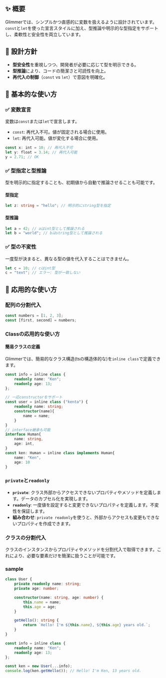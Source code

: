 ## ✨ 概要
Glimmerでは、シンプルかつ直感的に変数を扱えるように設計されています。  
`const`と`let`を使った宣言スタイルに加え、型推論や明示的な型指定をサポートし、柔軟性と安全性を両立しています。

## 🎯 設計方針
- **型安全性**を重視しつつ、開発者が必要に応じて型を明示できる。
- **型推論**により、コードの簡潔さと可読性を向上。
- **再代入の制御**（`const` vs `let`）で意図を明確化。

## 🧠 基本的な使い方
### ✅ 変数宣言
変数は`const`または`let`で宣言します。  
- `const`: 再代入不可。値が固定される場合に使用。
- `let`: 再代入可能。値が変化する場合に使用。

```ts
const x: int = 10; // 再代入不可
let y: float = 3.14; // 再代入可能
y = 2.71; // OK
```

### ✅ 型指定と型推論
型を明示的に指定することも、初期値から自動で推論させることも可能です。

#### 型指定
```ts
let z: string = "hello"; // 明示的にstring型を指定
```

#### 型推論
```ts
let a = 42; // aはint型として推論される
let b = "world"; // bはstring型として推論される
```

### ✅ 型の不変性
一度型が決まると、異なる型の値を代入することはできません。

```ts
let c = 10; // cはint型
c = "text"; // エラー: 型が一致しない
```

## 🚀 応用的な使い方
### 配列の分割代入
```ts
const numbers = [1, 2, 3];
const [first, second] = numbers;
```

### Classの応用的な使い方

#### 簡易クラスの定義
Glimmerでは、簡易的なクラス構造(tsの構造体的な)を`inline class`で定義できます。
```ts
const info = inline class {
    readonly name: "Ken";
    readonly age: 13;
};

// 一応constructorをサポート
const user = inline class ("kenta") {
    readonly name: string;
    constructor(name){
        name = name;
    }
}
// interface継承も可能
interface Human{
	name: string,
	age: int,
}
const ken: Human = inline class implements Human{
	name: "Ken",
	age: 10
}

```
### `private`と`readonly`
- **`private`**: クラス外部からアクセスできないプロパティやメソッドを定義します。データのカプセル化を実現します。
- **`readonly`**: 一度値を設定すると変更できないプロパティを定義します。不変性を保証します。
- **組み合わせ**: `private readonly`を使うと、外部からアクセスも変更もできないプロパティを作成できます。
### クラスの分割代入
クラスのインスタンスからプロパティやメソッドを分割代入で取得できます。これにより、必要な要素だけを簡潔に扱うことが可能です。
### sample
```ts
class User { 
    private readonly name: string; 
    private age: number;

    constructor(name: string, age: number) {
        this.name = name;
        this.age = age;
    }

    getHello(): string {
        return `Hello! I'm ${this.name}, ${this.age} years old.`;
    }
}

const info = inline class {
    readonly name: "Ken";
    readonly age: 13;
};

const ken = new User(...info);
console.log(ken.getHello()); // Hello! I'm Ken, 13 years old.
```